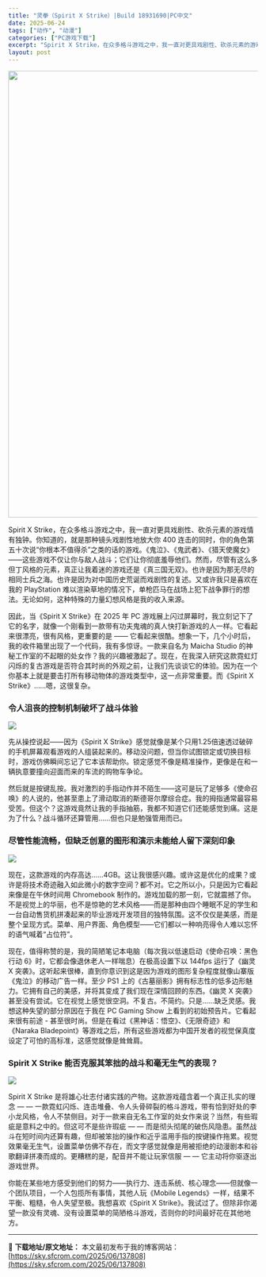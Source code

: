 ```yaml
---
title: "灵拳（Spirit X Strike）|Build 18931690|PC中文"
date: 2025-06-24
tags: ["动作", "动漫"]
categories: ["PC游戏下载"]
excerpt: "Spirit X Strike，在众多格斗游戏之中，我一直对更具戏剧性、砍杀元素的游戏情有独钟。你知道的，就是那种镜头戏剧性地放大你 400 连击的同时，你的角色第五十次说“你根本不值得杀”之类的话的游戏。《鬼泣》、《鬼武者》、《猎天使魔女》——这些游戏不仅让你与敌人战斗；它们让你彻底羞辱他们。然而&hellip;"
layout: post
---
```


<img class="aligncenter size-full wp-image-137809" src="https://sky.sfcrom.com/wp-content/uploads/2025/06/2025062414311439.webp" alt="" width="600" height="900" />

Spirit X Strike，在众多格斗游戏之中，我一直对更具戏剧性、砍杀元素的游戏情有独钟。你知道的，就是那种镜头戏剧性地放大你 400 连击的同时，你的角色第五十次说“你根本不值得杀”之类的话的游戏。《鬼泣》、《鬼武者》、《猎天使魔女》——这些游戏不仅让你与敌人战斗；它们让你彻底羞辱他们。然而，尽管有这么多但丁风格的元素，真正让我着迷的游戏还是《真三国无双》。也许是因为那无尽的相同士兵之海。也许是因为对中国历史荒诞而戏剧性的复述。又或许我只是喜欢在我的 PlayStation 难以渲染草地的情况下，单枪匹马在战场上犯下战争罪行的想法。无论如何，这种特殊的力量幻想风格是我的收入来源。

因此，当《Spirit X Strike》在 2025 年 PC 游戏展上闪过屏幕时，我立刻记下了它的名字，就像一个刚看到一款带有功夫鬼魂的真人快打新游戏的人一样。它看起来很漂亮，很有风格，更重要的是 —— 它看起来很酷。想象一下，几个小时后，我的收件箱里出现了一个代码，我有多惊讶。一款来自名为 Maicha Studio 的神秘工作室的不起眼的处女作？我的兴趣被激起了。现在，在我深入研究这款霓虹灯闪烁的复古游戏是否符合其时尚的外观之前，让我们先谈谈它的体验。因为在一个你基本上就是要击打所有移动物体的游戏类型中，这一点非常重要。而《Spirit X Strike》……嗯，这很复杂。
<h3>令人沮丧的控制机制破坏了战斗体验</h3>
<img src="https://shared.akamai.steamstatic.com/store_item_assets/steam/apps/2538880/ss_057f3695339ddd2c1222cfa0f833d4dc6761523f.1920x1080.jpg?t=1750407256" />

先从操控说起——因为《Spirit X Strike》感觉就像是某个只用1.25倍速透过破碎的手机屏幕观看游戏的人组装起来的。移动没问题，但当你试图锁定或切换目标时，游戏仿佛瞬间忘记了它本该帮助你。锁定感觉不像是精准操作，更像是在和一辆执意要撞向迎面而来的车流的购物车争论。

然后就是按键乱按。我对激烈的手指动作并不陌生——这可是玩了足够多《使命召唤》的人说的，他甚至患上了滑动取消的斯德哥尔摩综合症。我的拇指通常最容易受苦。但这个？这游戏竟然让我的手指抽筋，我都不知道它们还能感觉到痛。这是为了什么？战斗循环还算管用……但也只是勉强管用而已。
<h3>尽管性能流畅，但缺乏创意的图形和演示未能给人留下深刻印象</h3>
<img src="https://shared.akamai.steamstatic.com/store_item_assets/steam/apps/2538880/ss_91777fd8ca80553860c8646e54b81266df83dda5.1920x1080.jpg?t=1750407256" />

现在，这款游戏的内存高达……4GB。这让我很感兴趣。或许这是优化的成果？或许是将技术奇迹融入如此微小的数字空间？都不对。它之所以小，只是因为它看起来像是在午休时间用 Chromebook 制作的。游戏加载的那一刻，它就震撼了你。不是视觉上的华丽，也不是惊艳的艺术风格——而是那种由四个睡眠不足的学生和一台自动售货机拼凑起来的毕业游戏开发项目的独特氛围。这不仅仅是美感，而是整个呈现方式。菜单、用户界面、角色模型——它们都以一种响亮得令人难以忘怀的语气喊着“占位符”。

现在，值得称赞的是，我的简陋笔记本电脑（每次我以低速启动《使命召唤：黑色行动 6》时，它都会像退休老人一样喘息）在极高设置下以 144fps 运行了《幽灵 X 突袭》。这听起来很棒，直到你意识到这是因为游戏的图形复杂程度就像山寨版《鬼泣》的移动广告一样。至少 PS1 上的《古墓丽影》拥有标志性的低多边形魅力。它拥有自己的美感，并将其变成了我们现在深情回顾的东西。《幽灵 X 突袭》甚至没有尝试。它在视觉上感觉很空洞。不复古。不简约。只是......缺乏灵感。我想这种失望的部分原因在于我在 PC Gaming Show 上看到的初始预告片。它看起来很有前途 - 甚至很时尚。但是在看过《黑神话：悟空》、《无限奇迹》和《Naraka Bladepoint》等游戏之后，所有这些游戏都为中国开发者的视觉保真度设定了可怕的高标准，这感觉就像是耸耸肩。
<h3>Spirit X Strike 能否克服其笨拙的战斗和毫无生气的表现？</h3>
<img src="https://shared.akamai.steamstatic.com/store_item_assets/steam/apps/2538880/ss_b28392c1ff9630cf34e8128b89b82e6a02e782fa.1920x1080.jpg?t=1750407256" />

Spirit X Strike 是将雄心壮志付诸实践的产物。这款游戏蕴含着一个真正扎实的理念 — — 一款霓虹闪烁、连击堆叠、令人头骨碎裂的格斗游戏，带有恰到好处的李小龙风格，令人不禁侧目。对于一款来自无名工作室的处女作来说？当然，有些瑕疵是意料之中的。但这可不是些许瑕疵 — — 而是彻头彻尾的破伤风隐患。虽然战斗在短时间内还算有趣，但却被笨拙的操作和近乎滥用手指的按键操作拖累。视觉效果毫无生气，设置菜单仿佛不存在，而文字感觉就像是用被拒绝的动漫剧本和谷歌翻译拼凑而成的。更糟糕的是，配音并不能让玩家信服 — — 它主动将你驱逐出游戏世界。

你能在某些地方感受到他们的努力——执行力、连击系统、核心理念——但就像一个团队项目，一个人包揽所有事情，其他人玩《Mobile Legends》一样，结果不平衡、粗糙，令人失望至极。我想喜欢《Spirit X Strike》。我试过了。但除非你渴望一款没有灵魂、没有设置菜单的简陋格斗游戏，否则你的时间最好花在其他地方。
<div class="notranslate" style="all: initial;"></div>

---
📖 **下载地址/原文地址：** 本文最初发布于我的博客网站：[https://sky.sfcrom.com/2025/06/137808](https://sky.sfcrom.com/2025/06/137808)
